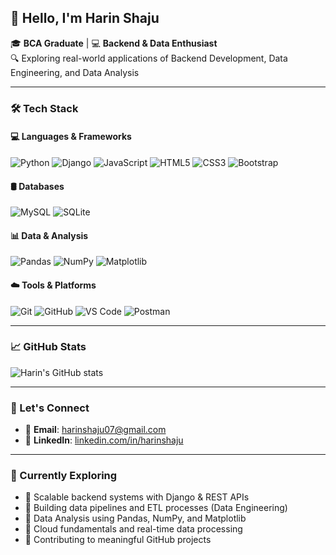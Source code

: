 ## 👋 Hello, I'm Harin Shaju

🎓 **BCA Graduate** | 💻 **Backend & Data Enthusiast**  
🔍 Exploring real-world applications of Backend Development, Data Engineering, and Data Analysis

---


### 🛠️ Tech Stack

#### 💻 Languages & Frameworks

![Python](https://img.shields.io/badge/Python-3776AB?style=for-the-badge&logo=python&logoColor=white)
![Django](https://img.shields.io/badge/Django-092E20?style=for-the-badge&logo=django&logoColor=white)
![JavaScript](https://img.shields.io/badge/JavaScript-f7df1e?style=for-the-badge&logo=javascript&logoColor=black)
![HTML5](https://img.shields.io/badge/HTML5-e34c26?style=for-the-badge&logo=html5&logoColor=white)
![CSS3](https://img.shields.io/badge/CSS3-264de4?style=for-the-badge&logo=css3&logoColor=white)
![Bootstrap](https://img.shields.io/badge/Bootstrap-563d7c?style=for-the-badge&logo=bootstrap&logoColor=white)

#### 🛢️ Databases

![MySQL](https://img.shields.io/badge/MySQL-4479A1?style=for-the-badge&logo=mysql&logoColor=white)
![SQLite](https://img.shields.io/badge/SQLite-003B57?style=for-the-badge&logo=sqlite&logoColor=white)

#### 📊 Data & Analysis

![Pandas](https://img.shields.io/badge/Pandas-150458?style=for-the-badge&logo=pandas&logoColor=white)
![NumPy](https://img.shields.io/badge/NumPy-013243?style=for-the-badge&logo=numpy&logoColor=white)
![Matplotlib](https://img.shields.io/badge/Matplotlib-006699?style=for-the-badge&logo=matplotlib&logoColor=white)

#### ☁️ Tools & Platforms

![Git](https://img.shields.io/badge/Git-F05032?style=for-the-badge&logo=git&logoColor=white)
![GitHub](https://img.shields.io/badge/GitHub-181717?style=for-the-badge&logo=github&logoColor=white)
![VS Code](https://img.shields.io/badge/VS_Code-007ACC?style=for-the-badge&logo=visual-studio-code&logoColor=white)
![Postman](https://img.shields.io/badge/Postman-FF6C37?style=for-the-badge&logo=postman&logoColor=white)

---

### 📈 GitHub Stats

![Harin's GitHub stats](https://github-readme-stats.vercel.app/api?username=harinshaju&show_icons=true&theme=radical)

---

### 🔗 Let's Connect

- 📧 **Email**: [harinshaju07@gmail.com](mailto:harinshaju07@gmail.com)  
- 💼 **LinkedIn**: [linkedin.com/in/harinshaju](https://linkedin.com/in/harinshaju)

---

### 🎯 Currently Exploring

- 🔹 Scalable backend systems with Django & REST APIs  
- 🔹 Building data pipelines and ETL processes (Data Engineering)  
- 🔹 Data Analysis using Pandas, NumPy, and Matplotlib  
- 🔹 Cloud fundamentals and real-time data processing  
- 🔹 Contributing to meaningful GitHub projects
